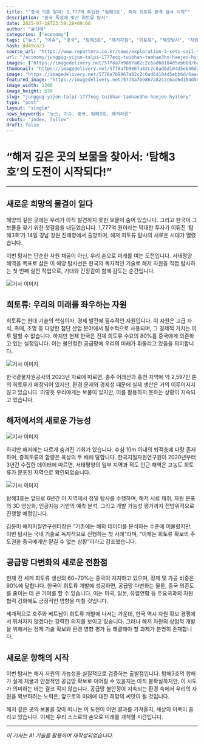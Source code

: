 ```yaml
---
title: "“중국 의존 탈피! 1,777억 투입한 ‘탐해3호’, 해저 희토류 본격 탐사 시작”"
description: "중국 독점에 맞선 희토류 탐사"
date: 2025-07-18T23:59:28+09:00
author: "윤신애"
categories: ["economy"]
tags: ["뉴스", "이슈", "중국", "탐해3호", "해저자원", "희토류", "해양탐사", "자원개발"]
hash: dd49ca23
source_url: "https://www.reportera.co.kr/news/exploration-3-sets-sail-to-find-rare-earth-elements/"
url: "/economy/junggug-yijon-talpi-1777eog-tuibhan-tamhae3ho-haejeo-hyitory/"
images: ["https://imagedelivery.net/5778a7b9867a82c2c6ad6d104d5ebb6d/6aac1fe1-83f6-4f4e-a6d8-7af9e8b2a000/public"]
thumbnail: "https://imagedelivery.net/5778a7b9867a82c2c6ad6d104d5ebb6d/6aac1fe1-83f6-4f4e-a6d8-7af9e8b2a000/public"
image: "https://imagedelivery.net/5778a7b9867a82c2c6ad6d104d5ebb6d/6aac1fe1-83f6-4f4e-a6d8-7af9e8b2a000/public"
featured_image: "https://imagedelivery.net/5778a7b9867a82c2c6ad6d104d5ebb6d/6aac1fe1-83f6-4f4e-a6d8-7af9e8b2a000/public"
image_width: 1200
image_height: 630
slug: "junggug-yijon-talpi-1777eog-tuibhan-tamhae3ho-haejeo-hyitory"
type: "post"
layout: "single"
news_keywords: "뉴스, 이슈, 중국, 탐해3호, 해저자원"
robots: "index, follow"
draft: false
---
```


# “해저 깊은 곳의 보물을 찾아서: ‘탐해3호’의 도전이 시작되다!”

---

## 새로운 희망의 물결이 일다

해양의 깊은 곳에는 우리가 아직 발견하지 못한 보물이 숨어 있습니다. 그리고 한국이 그 보물을 찾기 위한 첫걸음을 내딛었습니다. 1,777억 원이라는 막대한 투자가 이뤄진 ‘탐해3호’가 14일 경남 창원 진해항에서 출항하며, 해저 희토류 탐사의 새로운 시대가 열렸습니다. 

이번 탐사는 단순한 자원 채굴이 아닌, 우리 손으로 미래를 여는 도전입니다. 서태평양 해역을 목표로 삼은 이 해양 탐사선은 한국의 독자적인 기술로 해저 자원을 직접 탐사하는 첫 번째 실전 작업으로, 기대와 긴장감이 함께 감도는 순간입니다.


![기사 이미지](https://imagedelivery.net/5778a7b9867a82c2c6ad6d104d5ebb6d/775799f0-f2d4-4a0b-bfcf-1cb5cc02ef00/public)


## 희토류: 우리의 미래를 좌우하는 자원

희토류는 현대 기술의 핵심이자, 경제 발전에 필수적인 자원입니다. 이 자원은 고급 자석, 촉매, 조명 등 다양한 첨단 산업 분야에서 필수적으로 사용되며, 그 경제적 가치는 이루 말할 수 없습니다. 하지만 현재 한국은 전체 희토류 수요의 80%를 중국에게 의존하고 있는 실정입니다. 이는 불안정한 공급망에 우리의 미래가 휘둘리고 있음을 의미합니다. 


![기사 이미지](https://imagedelivery.net/5778a7b9867a82c2c6ad6d104d5ebb6d/6aac1fe1-83f6-4f4e-a6d8-7af9e8b2a000/public)


한국광물자원공사의 2023년 자료에 따르면, 충주 어래산과 홍천 지역에 약 2,597만 톤의 희토류가 매장되어 있지만, 환경 문제와 경제성 때문에 실제 생산은 거의 이루어지지 않고 있습니다. 이렇듯 우리에게는 보물이 있지만, 이를 활용하지 못하는 상황이 지속되고 있습니다.

## 해저에서의 새로운 가능성


![기사 이미지](https://imagedelivery.net/5778a7b9867a82c2c6ad6d104d5ebb6d/c3ca9cc9-b189-4870-8a94-242da3933a00/public)


하지만 해저에는 다르게 숨겨진 기회가 있습니다. 수심 10m 이내의 퇴적층에 다량 존재하며, 중희토류의 함량은 육상의 두 배에 달합니다. 한국지질자원연구원이 2020년부터 3년간 수집한 데이터에 따르면, 서태평양의 일부 지역과 적도 인근 해역은 고농도 희토류가 분포된 지역으로 확인되었습니다. 


![기사 이미지](https://imagedelivery.net/5778a7b9867a82c2c6ad6d104d5ebb6d/feb70228-5296-46fb-7858-d9865113db00/public)


탐해3호는 앞으로 6년간 이 지역에서 정밀 탐사를 수행하며, 해저 시료 채취, 자원 분포의 3D 영상화, 인공지능 기반의 예측 분석, 그리고 개발 가능성 평가까지 전방위적으로 진행할 예정입니다. 

김윤미 해저지질연구센터장은 “기존에는 해외 데이터를 분석하는 수준에 머물렀지만, 이번 탐사는 국내 기술로 독자적으로 진행하는 첫 사례”라며, “이제는 희토류 확보의 주도권을 중국에게만 맡길 수 없는 상황”이라고 강조했습니다. 

## 공급망 다변화의 새로운 전환점

현재 전 세계 희토류 생산의 60~70%는 중국이 차지하고 있으며, 정제 및 가공 비중은 90%에 달합니다. 한국이 희토류 개발에 성공하면, 공급망 다변화는 물론, 중국 의존도를 줄이는 데 큰 기여를 할 수 있습니다. 이는 미국, 일본, 유럽연합 등 주요국과의 자원 협력 강화에도 긍정적인 영향을 미칠 것입니다. 

세계적으로 호주와 베트남이 희토류 개발에 나서는 가운데, 한국 역시 자원 확보 경쟁에서 뒤처지지 않겠다는 강력한 의지를 보이고 있습니다. 그러나 해저 자원의 상업적 개발을 위해서는 정제 기술 확보와 환경 영향 평가 등 해결해야 할 과제가 분명히 존재합니다.

## 새로운 항해의 시작

이번 탐사는 해저 자원의 가능성을 실질적으로 검증하는 출발점입니다. 탐해3호의 항해가 실제 채굴과 안정적인 공급망 확보로 이어질 수 있을지는 아직 불확실하지만, 이 시도가 의미하는 바는 결코 작지 않습니다. 공급망 불안정이 지속되는 환경 속에서 우리의 자원을 확보하려는 노력은, 앞으로의 미래에 대한 희망의 씨앗이 될 것입니다. 

해저 깊은 곳의 보물을 찾아 떠나는 이 도전이 어떤 결과를 가져올지, 세상의 이목이 쏠리고 있습니다. 이제는 우리 스스로의 손으로 미래를 개척할 시간입니다.

---
*이 기사는 AI 기술을 활용하여 재작성되었습니다.*

